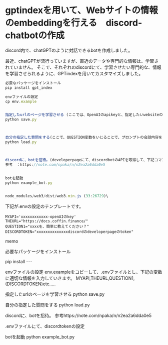  # gptindexを用いて、Webサイトの情報のembeddingを行える　discord-chatbotの作成

discord内で、chatGPTのように対話できるbotを作成しました。

最近、chatGPTが流行っていますが、直近のデータや専門的な情報は、学習されていません。
そこで、それぞれのdiscordにて、学習させたい専門的な、情報を学習させられるように、GPTindexを用いてカスタマイズしました。

```javascript
必要なパッケージをインストール
pip install gpt_index

envファイルの設定
cp env.example


指定したurlのページを学習させる (ここでは、OpenAIのapikeyと、指定したいwebsiteのurlを.env常に設定することができます。)
python save.py



自分の指定した質問をする(ここで、QUESTION変数をいじることで、プロンプトの会話内容をターミナルで試すことができます。)
python load.py



discordに、botを招待。(developerpageにて、discordbotのAPIを取得して、下記コマンドを実行可能にします。)
参考　：https://note.com/npaka/n/n2ea2a6dda0e5


botを起動
python example_bot.py


node_modules/web3/dist/web3.min.js (33:26729)\
```
下記が.envの設定のテンプレートです。

```sh:ENV
MYAPI='xxxxxxxxxxxx-openAIのkey'
THEURL="https://docs.coffin.finance/"
QUESTION1="xxxxを、簡単に教えてください？"
DISCORDTOKEN="xxxxxxxxxxxxxxdiscordのdeveloperpageのtoken"

```




memo

必要なパッケージをインストール

pip install ---


envファイルの設定
env.exampleをコピーして、.envファイルとし、下記の変数に適切な情報を入力していきます。
MYAPI,THEURL,QUESTION1,(DISCORDTOKEN)etc.....


指定したurlのページを学習させる
python save.py


自分の指定した質問をする
python load.py


discordに、botを招待。
参考https://note.com/npaka/n/n2ea2a6dda0e5

.envファイルにて、discordtokenの設定

botを起動
python example_bot.py

